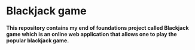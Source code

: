 # Blackjack game
#### This repository contains my end of foundations project called Blackjack game which is an online web application that allows one to play the popular blackjack game. 

